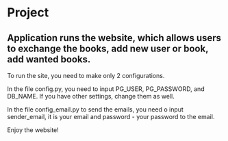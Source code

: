 # Project

## Application runs the website, which allows users to exchange the books, add new user or book, add wanted books.

To run the site, you need to make only 2 configurations.

In the file config.py, you need to input PG_USER, PG_PASSWORD, and DB_NAME. If you have other settings, change them as well.

In the file config_email.py to send the emails, you need o input sender_email, it is your email and password - your password to the email.

Enjoy the website!
